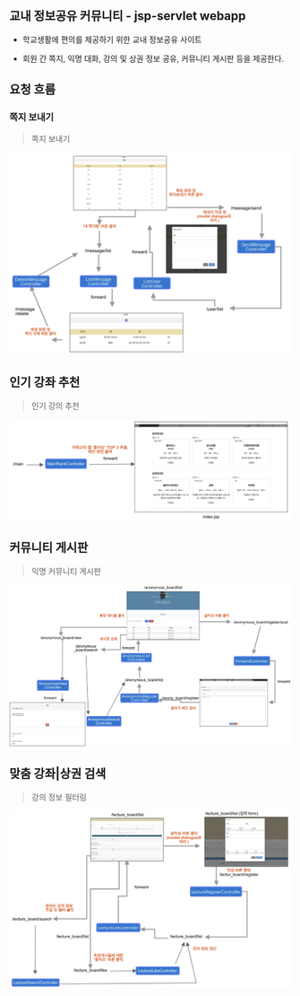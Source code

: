 ## 교내 정보공유 커뮤니티 - jsp-servlet webapp

- 학교생활에 편의를 제공하기 위한 교내 정보공유 사이트

- 회원 간 쪽지, 익명 대화, 강의 및 상권 정보 공유, 커뮤니티 게시판 등을 제공한다.


## 요청 흐름
### 쪽지 보내기

> 쪽지 보내기 


<p align="center">
  <img width="800"  src="/images/sendMsg.png">
</p>


## 인기 강좌 추천 
> 인기 강의 추천 
<p align="center">
  <img width="800"  src="/images/main.png">
</p>


## 커뮤니티 게시판 
> 익명 커뮤니티 게시판 
<p align="center">
  <img width="800"  src="/images/anony.png">
</p>


## 맞춤 강좌|상권 검색 
> 강의 정보 필터링 
<p align="center">
  <img width="800"  src="/images/addlecture.png">
</p>




